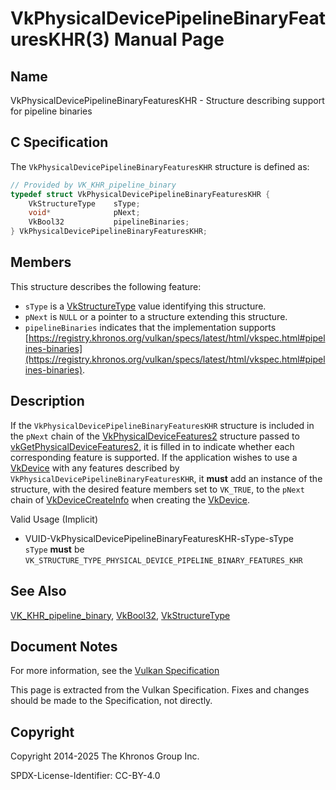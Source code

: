 # VkPhysicalDevicePipelineBinaryFeaturesKHR(3) Manual Page

## Name

VkPhysicalDevicePipelineBinaryFeaturesKHR - Structure describing support for pipeline binaries



## [](#_c_specification)C Specification

The `VkPhysicalDevicePipelineBinaryFeaturesKHR` structure is defined as:

```c++
// Provided by VK_KHR_pipeline_binary
typedef struct VkPhysicalDevicePipelineBinaryFeaturesKHR {
    VkStructureType    sType;
    void*              pNext;
    VkBool32           pipelineBinaries;
} VkPhysicalDevicePipelineBinaryFeaturesKHR;
```

## [](#_members)Members

This structure describes the following feature:

- `sType` is a [VkStructureType](https://registry.khronos.org/vulkan/specs/latest/man/html/VkStructureType.html) value identifying this structure.
- `pNext` is `NULL` or a pointer to a structure extending this structure.
- []()`pipelineBinaries` indicates that the implementation supports [https://registry.khronos.org/vulkan/specs/latest/html/vkspec.html#pipelines-binaries](https://registry.khronos.org/vulkan/specs/latest/html/vkspec.html#pipelines-binaries).

## [](#_description)Description

If the `VkPhysicalDevicePipelineBinaryFeaturesKHR` structure is included in the `pNext` chain of the [VkPhysicalDeviceFeatures2](https://registry.khronos.org/vulkan/specs/latest/man/html/VkPhysicalDeviceFeatures2.html) structure passed to [vkGetPhysicalDeviceFeatures2](https://registry.khronos.org/vulkan/specs/latest/man/html/vkGetPhysicalDeviceFeatures2.html), it is filled in to indicate whether each corresponding feature is supported. If the application wishes to use a [VkDevice](https://registry.khronos.org/vulkan/specs/latest/man/html/VkDevice.html) with any features described by `VkPhysicalDevicePipelineBinaryFeaturesKHR`, it **must** add an instance of the structure, with the desired feature members set to `VK_TRUE`, to the `pNext` chain of [VkDeviceCreateInfo](https://registry.khronos.org/vulkan/specs/latest/man/html/VkDeviceCreateInfo.html) when creating the [VkDevice](https://registry.khronos.org/vulkan/specs/latest/man/html/VkDevice.html).

Valid Usage (Implicit)

- [](#VUID-VkPhysicalDevicePipelineBinaryFeaturesKHR-sType-sType)VUID-VkPhysicalDevicePipelineBinaryFeaturesKHR-sType-sType  
  `sType` **must** be `VK_STRUCTURE_TYPE_PHYSICAL_DEVICE_PIPELINE_BINARY_FEATURES_KHR`

## [](#_see_also)See Also

[VK\_KHR\_pipeline\_binary](https://registry.khronos.org/vulkan/specs/latest/man/html/VK_KHR_pipeline_binary.html), [VkBool32](https://registry.khronos.org/vulkan/specs/latest/man/html/VkBool32.html), [VkStructureType](https://registry.khronos.org/vulkan/specs/latest/man/html/VkStructureType.html)

## [](#_document_notes)Document Notes

For more information, see the [Vulkan Specification](https://registry.khronos.org/vulkan/specs/latest/html/vkspec.html#VkPhysicalDevicePipelineBinaryFeaturesKHR)

This page is extracted from the Vulkan Specification. Fixes and changes should be made to the Specification, not directly.

## [](#_copyright)Copyright

Copyright 2014-2025 The Khronos Group Inc.

SPDX-License-Identifier: CC-BY-4.0
